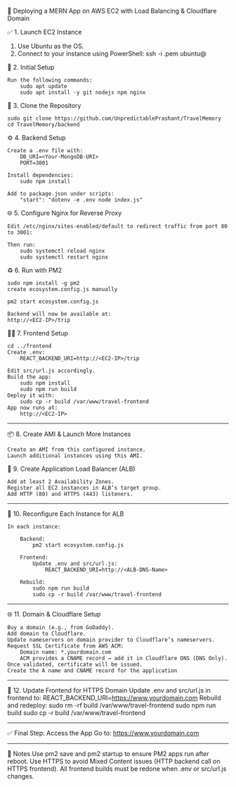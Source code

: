 🚀 Deploying a MERN App on AWS EC2 with Load Balancing & Cloudflare Domain

✅ 1. Launch EC2 Instance
1. Use Ubuntu as the OS.
2. Connect to your instance using PowerShell:
     ssh -i <your-key>.pem ubuntu@<EC2-Public-IP>

🔧 2. Initial Setup

    Run the following commands:
        sudo apt update
        sudo apt install -y git nodejs npm nginx

📁 3. Clone the Repository

    sudo git clone https://github.com/UnpredictablePrashant/TravelMemory
    cd TravelMemory/backend

⚙️ 4. Backend Setup

    Create a .env file with:
        DB_URI=<Your-MongoDB-URI>
        PORT=3001
    
    Install dependencies:
        sudo npm install
    
    Add to package.json under scripts:
        "start": "dotenv -e .env node index.js"

🌐 5. Configure Nginx for Reverse Proxy

    Edit /etc/nginx/sites-enabled/default to redirect traffic from port 80 to 3001:
 
    Then run:
        sudo systemctl reload nginx
        sudo systemctl restart nginx

♻️ 6. Run with PM2

    sudo npm install -g pm2
    create ecosystem.config.js manually
 
    pm2 start ecosystem.config.js
 
    Backend will now be available at:
    http://<EC2-IP>/trip
 
🧑‍💻 7. Frontend Setup

    cd ../frontend
    Create .env:
        REACT_BACKEND_URI=http://<EC2-IP>/trip
 
    Edit src/url.js accordingly.
    Build the app:
        sudo npm install
        sudo npm run build
    Deploy it with:
        sudo cp -r build /var/www/travel-frontend
    App now runs at:
        http://<EC2-IP>

________________________________________

📦 8. Create AMI & Launch More Instances

    Create an AMI from this configured instance.
    Launch additional instances using this AMI.
 
🧭 9. Create Application Load Balancer (ALB)

    Add at least 2 Availability Zones.
    Register all EC2 instances in ALB’s target group.
    Add HTTP (80) and HTTPS (443) listeners.
 ____________________________________

🔗 10. Reconfigure Each Instance for ALB

    In each instance:

        Backend:
            pm2 start ecosystem.config.js
        
        Frontend:
            Update .env and src/url.js:
                REACT_BACKEND_URI=http://<ALB-DNS-Name>
            
        Rebuild:
            sudo npm run build
            sudo cp -r build /var/www/travel-frontend
        
________________________________________
🌐 11. Domain & Cloudflare Setup

    Buy a domain (e.g., from GoDaddy).
    Add domain to Cloudflare.
    Update nameservers on domain provider to Cloudflare’s nameservers.
    Request SSL Certificate from AWS ACM:
        Domain name: *.yourdomain.com
        ACM provides a CNAME record → add it in Cloudflare DNS (DNS Only).
    Once validated, certificate will be issued.
    Create the A name and CNAME record for the application
________________________________________
🔁 12. Update Frontend for HTTPS Domain
    Update .env and src/url.js in frontend to:
        REACT_BACKEND_URI=https://www.yourdomain.com
    Rebuild and redeploy:
        sudo rm -rf build /var/www/travel-frontend
        sudo npm run build
        sudo cp -r build /var/www/travel-frontend
________________________________________
✅ Final Step: Access the App
    Go to:
        https://www.yourdomain.com
 
________________________________________
📝 Notes
    Use pm2 save and pm2 startup to ensure PM2 apps run after reboot.
    Use HTTPS to avoid Mixed Content issues (HTTP backend call on HTTPS frontend).
    All frontend builds must be redone when .env or src/url.js changes.

